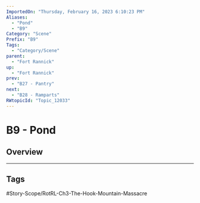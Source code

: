 ```yaml
---
ImportedOn: "Thursday, February 16, 2023 6:10:23 PM"
Aliases:
  - "Pond"
  - "B9"
Category: "Scene"
Prefix: "B9"
Tags:
  - "Category/Scene"
parent:
  - "Fort Rannick"
up:
  - "Fort Rannick"
prev:
  - "B27 - Pantry"
next:
  - "B28 - Ramparts"
RWtopicId: "Topic_12033"
---
```

# B9 - Pond
## Overview

---
## Tags
#Story-Scope/RotRL-Ch3-The-Hook-Mountain-Massacre

